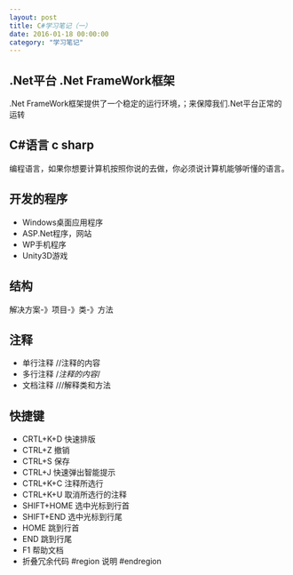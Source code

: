 ```yaml
---
layout: post
title: C#学习笔记（一）
date: 2016-01-18 00:00:00
category: "学习笔记"
---
```



## .Net平台  .Net FrameWork框架
.Net FrameWork框架提供了一个稳定的运行环境，；来保障我们.Net平台正常的运转

## C#语言 c sharp
编程语言，如果你想要计算机按照你说的去做，你必须说计算机能够听懂的语言。

## 开发的程序
* Windows桌面应用程序
* ASP.Net程序，网站
* WP手机程序
* Unity3D游戏

## 结构
解决方案-》项目-》类-》方法

## 注释
* 单行注释  //注释的内容
* 多行注释  /*注释的内容*/
* 文档注释  ///解释类和方法

## 快捷键
* CRTL+K+D	快速排版
* CTRL+Z	撤销
* CTRL+S	保存
* CTRL+J	快速弹出智能提示
* CTRL+K+C	注释所选行
* CTRL+K+U	取消所选行的注释
* SHIFT+HOME	选中光标到行首
* SHIFT+END	选中光标到行尾
* HOME		跳到行首
* END		跳到行尾
* F1		帮助文档
* 折叠冗余代码 #region 说明  #endregion


